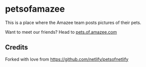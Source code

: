# petsofamazee

This is a place where the Amazee team posts pictures of their pets.

Want to meet our friends? Head to [pets.of.amazee.com](https://pets.of.amazee.com)

## Credits

Forked with love from https://github.com/netlify/petsofnetlify